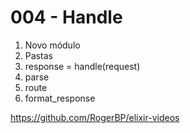 # 004 - Handle

1. Novo módulo
2. Pastas
3. response = handle(request)
4. parse
5. route
6. format_response

https://github.com/RogerBP/elixir-videos

